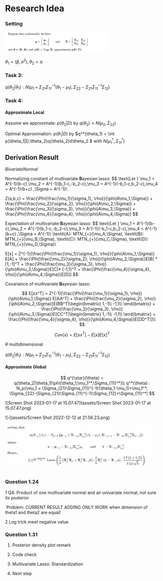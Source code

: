 # Research Idea

### Setting

<img src="assets/Screen Shot 2022-12-09 at 19.01.16.png" alt="Screen Shot 2022-12-09 at 19.01.16" style="zoom:33%;" />

$\theta_1 = (\beta,\sigma^2), \theta_2 = a$



### Task 3:

$q(\theta_2|\theta_1): N(\mu_1+\Sigma_{21}\Sigma_{11}^{-1}(\theta_1-\mu_1), \Sigma_{22}-\Sigma_{21}\Sigma_{11}^{-1}\Sigma_{12})$



### Task 4:

#### Approximate Local 

Assume we approximate:  $p(\theta_2|D)$ by $q(\theta_2) = N(\mu_2,\Sigma_{22})$

Optimal Approximation:  $p(\theta_1|D)$ by $q^*(\theta_1) = \int p(\theta_1|D,\theta_2)q(\theta_2)d\theta_2 $ with $N(\mu_1^*,\Sigma_{11}^*)$









## Derivation Result

$Bivariate Normal$



Normalizing constant of multivariate **B**ayesian lasso:
$$
\text{Let } \mu_1 = A^{-1}(b-c),\mu_2 = A^{-1}(b_1-c,-b_2-c),\mu_3 = A^{-1}(-b_1-c,b_2-c),\mu_4 = A^{-1}(b+c)  ,\Sigma = A^{-1}\\

Z(a,b,c) = \frac{\Phi(\frac{\mu_1}{\sigma_1}, \rho)}{\phi(A\mu_1,\Sigma)} + \frac{\Phi(\frac{\mu_2}{\sigma_2}, \rho)}{\phi(A\mu_2,\Sigma)} + \frac{\Phi(\frac{\mu_3}{\sigma_3}, \rho)}{\phi(A\mu_3,\Sigma)} + \frac{\Phi(\frac{\mu_4}{\sigma_4}, \rho)}{\phi(A\mu_4,\Sigma)}
$$


Expectation of multivariate **B**ayesian lasso: 
$$
\text{Let } \mu_1 = A^{-1}(b-c),\mu_2 = A^{-1}(b_1-c,-b_2-c),\mu_3 = A^{-1}(-b_1-c,b_2-c),\mu_4 = A^{-1}(b+c)  ,\Sigma = A^{-1}\\
\textit{A}: MTN_{+}(\mu_A,\Sigma), \textit{B}: MTN_{+}(\mu_B,\Sigma), \textit{C}: MTN_{+}(\mu_C,\Sigma), \textit{D}: MTN_{+}(\mu_D,\Sigma)\\

E[x] = Z^{-1}[\frac{\Phi(\frac{\mu_1}{\sigma_1}, \rho)}{\phi(A\mu_1,\Sigma)} E[A] + \frac{\Phi(\frac{\mu_2}{\sigma_2}, \rho)}{\phi(A\mu_2,\Sigma)}E[B] * [1,-1]^T + \frac{\Phi(\frac{\mu_3}{\sigma_3}, \rho)}{\phi(A\mu_3,\Sigma)}E[C]* [-1,1]^T  + \frac{\Phi(\frac{\mu_4}{\sigma_4}, \rho)}{\phi(A\mu_4,\Sigma)}E[D]]
$$




Covariance of multivariate **B**ayesian lasso: 

$$
E[xx^T] = Z^{-1}[\frac{\Phi(\frac{\mu_1}{\sigma_1}, \rho)}{\phi(A\mu_1,\Sigma)} E[AA^T] + \frac{\Phi(\frac{\mu_2}{\sigma_2}, \rho)}{\phi(A\mu_2,\Sigma)}E[BB^T]\begin{bmatrix}
1,-1\\
-1,1\\
\end{bmatrix} + \frac{\Phi(\frac{\mu_3}{\sigma_3}, \rho)}{\phi(A\mu_3,\Sigma)}E[CC^T]\begin{bmatrix}
1,-1\\
-1,1\\
\end{bmatrix} + \frac{\Phi(\frac{\mu_4}{\sigma_4}, \rho)}{\phi(A\mu_4,\Sigma)}E[DD^T]]\\
$$

$$
Cov(x) = E[xx^T] - E[x]E[x]^T
$$





$\theta$ multidimensional 



$q(\theta_2|\theta_1): N(\mu_1+\Sigma_{21}\Sigma_{11}^{-1}(\theta_1-\mu_1), \Sigma_{22}-\Sigma_{21}\Sigma_{11}^{-1}\Sigma_{12})$

#### Approximate Global


$$
q^{\star}(\theta) = q(\theta_2|\theta_1)\phi(\theta_1;\mu_1^*,\Sigma_{11}^*)\\
q^*(\theta) :  N_p(\mu_1 + \Sigma_{21}\Sigma_{11}^{-1}(\theta_1-\mu_1)+\mu_1^*, \Sigma_{22}-\Sigma_{21}\Sigma_{11}^{-1}\Sigma_{12}+\Sigma_{11}^*)
$$







![Screen Shot 2023-01-17 at 15.07.47](assets/Screen Shot 2023-01-17 at 15.07.47.png)

![›](assets/Screen Shot 2022-12-12 at 21.56.23.png)



​		<img src="assets/Screen Shot 2022-12-12 at 21.57.02.png" alt="Screen Shot 2022-12-12 at 21.57.02" style="zoom:60%;" />







### Question 1.24

1 Q4: Product of one multivariate normal and an univariate normal, not sure its posterior

​	Problem: CURRENT RESULT ADDING ONLY WORK when dimension of theta1 and theta2 are equal!

2 Log trick meet negative value



### Question 1.31

1. Posterior density plot remark

2. Code check

3. Multivariate Lasso: Standardization

4. Next step

   

   

